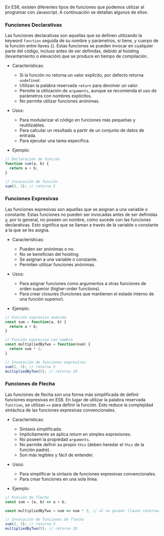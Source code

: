 
En ES6, existen diferentes tipos de funciones que podemos utilizar al programar con Javascript. A continuación se detallan algunos de ellos:

### Funciones Declarativas

Las funciones declarativas son aquellas que se definen utilizando la keyword `function` seguida de su nombre y parámetros, si tiene, y cuerpo de la función entre llaves {}. Estas funciones se pueden invocar en cualquier parte del código, incluso antes de ser definidas, debido al hoisting (levantamiento o elevación) que se produce en tiempo de compilación.

* Características:
  * Si la función no retorna un valor explícito, por defecto retorna `undefined`.
  * Utilizan la palabra reservada `return` para devolver un valor.
  * Permite la utilización de `arguments`, aunque se recomienda el uso de parámetros con nombres explícitos.
  * No permite utilizar funciones anónimas.

* Usos: 
  * Para modularizar el código en funciones más pequeñas y reutilizables.
  * Para calcular un resultado a partir de un conjunto de datos de entrada.
  * Para ejecutar una tarea específica.

* Ejemplo:

```javascript
// Declaración de función
function sum(a, b) {
  return a + b;
}

// Invocación de función
sum(2, 3); // retorna 5
```

### Funciones Expresivas

Las funciones expresivas son aquellas que se asignan a una variable o constante. Estas funciones no pueden ser invocadas antes de ser definidas y, por lo general, no poseen un nombre, como sucede con las funciones declarativas. Esto significa que se llaman a través de la variable o constante a la que se les asigna.

* Características:
  * Pueden ser anónimas o no.
  * No se benefician del hoisting.
  * Se asignan a una variable o constante.
  * Permiten utilizar funciones anónimas.

* Usos:
  * Para asignar funciones como argumentos a otras funciones de orden superior (higher-order functions).
  * Para crear closures (funciones que mantienen el estado interno de una función superior).

* Ejemplo:

```javascript
// Función expresiva anónima
const sum = function(a, b) {
  return a + b;
}

// Función expresiva con nombre
const multipliedByTwo = function(num) {
  return num * 2;
}

// Invocación de funciones expresivas
sum(2, 3); // retorna 5
multipliedByTwo(5); // retorna 10
```

### Funciones de Flecha

Las funciones de flecha son una forma más simplificada de definir funciones expresivas en ES6. En lugar de utilizar la palabra reservada `function`, se utilizan `=>` para definir la función. Esto reduce la complejidad sintáctica de las funciones expresivas convencionales.

* Características:
  * Sintaxis simplificada.
  * Implicitamente se aplica *return* en simples expresiones.
  * No poseen la propiedad `arguments`.
  * No permite definir su propio `this` (deben heredar el `this` de la función padre).
  * Son más legibles y fácil de entender.

* Usos:
  * Para simplificar la sintaxis de funciones expresivas convencionales.
  * Para crear funciones en una sola línea.

* Ejemplo:

```javascript
// Función de flecha
const sum = (a, b) => a + b;

const multipliedByTwo = num => num * 2; // al no poseer llaves retornará automáticamente el resultado.

// Invocación de funciones de flecha
sum(2, 3); // retorna 5
multipliedByTwo(5); // retorna 10
```